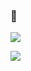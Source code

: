 ### 👋

[![](https://github-readme-stats.vercel.app/api?username=drewdorris&theme=dark)](https://github.com/anuraghazra/github-readme-stats)

[![](https://github-readme-stats.vercel.app/api/top-langs/?username=drewdorris&langs_count=8&theme=dark)](https://github.com/anuraghazra/github-readme-stats)
